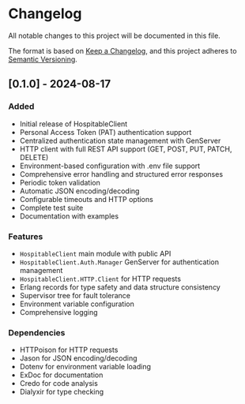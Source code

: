 # Changelog

All notable changes to this project will be documented in this file.

The format is based on [Keep a Changelog](https://keepachangelog.com/en/1.0.0/),
and this project adheres to [Semantic Versioning](https://semver.org/spec/v2.0.0.html).

## [0.1.0] - 2024-08-17

### Added
- Initial release of HospitableClient
- Personal Access Token (PAT) authentication support
- Centralized authentication state management with GenServer
- HTTP client with full REST API support (GET, POST, PUT, PATCH, DELETE)
- Environment-based configuration with .env file support
- Comprehensive error handling and structured error responses
- Periodic token validation
- Automatic JSON encoding/decoding
- Configurable timeouts and HTTP options
- Complete test suite
- Documentation with examples

### Features
- `HospitableClient` main module with public API
- `HospitableClient.Auth.Manager` GenServer for authentication management
- `HospitableClient.HTTP.Client` for HTTP requests
- Erlang records for type safety and data structure consistency
- Supervisor tree for fault tolerance
- Environment variable configuration
- Comprehensive logging

### Dependencies
- HTTPoison for HTTP requests
- Jason for JSON encoding/decoding
- Dotenv for environment variable loading
- ExDoc for documentation
- Credo for code analysis
- Dialyxir for type checking
